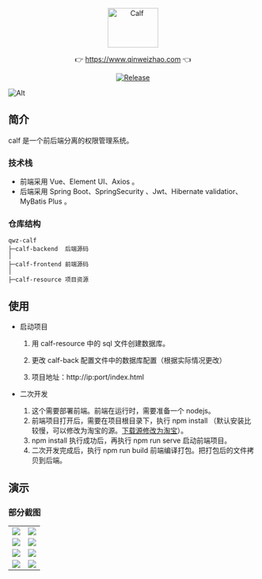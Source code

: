 <p align="center">
  <a class="logo" href="https://github.com/qinweizhao/qwz-calf">
    <img src="https://cdn.jsdelivr.net/gh/qinweizhao/qwz-calf@master/logo.png" height="80" width="45%" alt="Calf">
  </a>
</p>

<p align="center">
👉 <a href="https://www.qinweizhao.com">https://www.qinweizhao.com</a> 👈
</p>

<p align="center">
  <a href="https://github.com/qinweizhao/qwz-calf" target="_blank">
    <img src="https://img.shields.io/badge/Release-1.0.0-green" alt="Release"/>
  </a>
</p>


![Alt](https://repobeats.axiom.co/api/embed/eb3662176aaf698084ee4be0d84f33895612eac1.svg "Analytics image")

## 简介

calf 是一个前后端分离的权限管理系统。

### 技术栈

- 前端采用 Vue、Element UI、Axios 。
- 后端采用 Spring Boot、SpringSecurity 、Jwt、Hibernate validatior、MyBatis Plus 。

### 仓库结构

```
qwz-calf
├─calf-backend  后端源码
│
├─calf-frontend 前端源码
│ 
├─calf-resource 项目资源
```

## 使用

- 启动项目

    1. 用 calf-resource 中的 sql 文件创建数据库。

    2. 更改 calf-back 配置文件中的数据库配置（根据实际情况更改）

    3. 项目地址：http://ip:port/index.html
- 二次开发
    1. 这个需要部署前端。前端在运行时，需要准备一个 nodejs。
    2. 前端项目打开后，需要在项目根目录下，执行 npm install （默认安装比较慢，可以修改为淘宝的源。[下载源修改为淘宝](https://mp.weixin.qq.com/s/HWRYAR16vLE1XFep6_i1tA)）。
    3. npm install 执行成功后，再执行 npm run serve 启动前端项目。
    4. 二次开发完成后，执行 npm run build 前端编译打包。把打包后的文件拷贝到后端。

## 演示

### 部分截图

<table>
    <tr>
        <td><img src="https://cdn.jsdelivr.net/gh/qinweizhao/qwz-calf/calf-resource/img/2021-12-27_175324.png"/></td>
        <td><img src="https://cdn.jsdelivr.net/gh/qinweizhao/qwz-calf/calf-resource/img/2021-12-27_175351.png"/></td>
    </tr>
    <tr>
        <td><img src="https://cdn.jsdelivr.net/gh/qinweizhao/qwz-calf/calf-resource/img/2021-12-27_175404.png"/></td>
        <td><img src="https://cdn.jsdelivr.net/gh/qinweizhao/qwz-calf/calf-resource/img/2021-12-27_175453.png"/></td>
    </tr>
    <tr>
        <td><img src="https://cdn.jsdelivr.net/gh/qinweizhao/qwz-calf/calf-resource/img/2022-02-04_220740.png"/></td>
        <td><img src="https://cdn.jsdelivr.net/gh/qinweizhao/qwz-calf/calf-resource/img/2022-02-04_220749.png"/></td>
    </tr>
    <tr>
        <td><img src="https://cdn.jsdelivr.net/gh/qinweizhao/qwz-calf/calf-resource/img/2022-02-04_220813.png"/></td>
        <td><img src="https://cdn.jsdelivr.net/gh/qinweizhao/qwz-calf/calf-resource/img/2022-02-04_220823.png"/></td>
    </tr>
</table>
